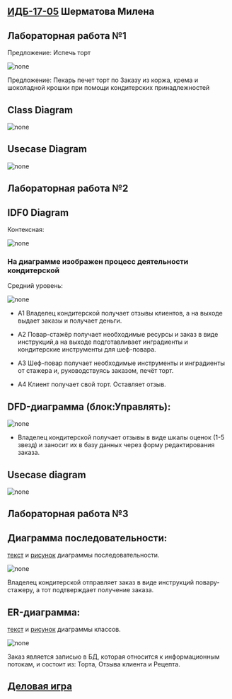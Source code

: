 ##  [ИДБ-17-05](https://github.com/stankin/design-part-1/wiki/list-idb-17-05) Шерматова Милена

## Лабораторная работа №1

Предложение: Испечь торт

![none](https://github.com/MilenaShermatova/MilenaShermatova.github.io/blob/master/laba1/model_lab1.png)

Предложение: Пекарь печет торт по Заказу из коржа, крема и шоколадной крошки при помощи кондитерских принадлежностей

## Class Diagram

![none](https://github.com/MilenaShermatova/MilenaShermatova.github.io/blob/master/laba1/ClassDiagram_laba1.png)

## Usecase Diagram

![none](https://github.com/MilenaShermatova/MilenaShermatova.github.io/blob/master/laba1/uml_laba1.png)

## Лабораторная работа №2


## IDF0 Diagram

Контексная:


![none](https://github.com/MilenaShermatova/MilenaShermatova.github.io/blob/master/laba2/01_A0.png)


### На диаграмме изображен процесс деятельности кондитерской


Средний уровень:
    
![none](https://github.com/MilenaShermatova/MilenaShermatova.github.io/blob/master/laba2/02_AO.png?raw=true)

- A1 Владелец кондитерской получает отзывы клиентов, а на выходе выдает заказы и получает деньги.

- А2 Повар-стажёр получает необходимые ресурсы и заказ в виде инструкций,а на выходе подготавливает инградиенты и кондитерские инструменты для шеф-повара.

- А3 Шеф-повар получает необходимые инструменты и инградиенты от стажера и, руководствуясь заказом, печёт торт.

- А4 Клиент получает свой торт. Оставляет отзыв.

## DFD-диаграмма (блок:Управлять):
    
![none](https://github.com/MilenaShermatova/MilenaShermatova.github.io/blob/master/laba2/03_A1.png)

 - Владелец кондитерской получает отзывы в виде шкалы оценок (1-5 звезд) и заносит их в базу данных через форму редактирования заказа.
 
## Usecase diagram


![none](http://www.plantuml.com/plantuml/png/fP71IiD048RFtQSOSj93mGSGQUevc9ld9LdRq7HNPZVqO0LRnPFGgrVn1OeW1ZNr5MRUoAcncdiFGuOl_tpix0vyq1YgQQdyfB2N6lKKT1OSmfNg3NKs6Q6hR7xgIa7duo8OrOiHtQmbmr8Y4dIO6-oYwuwlyYRJtknjBCr5WE00Yz4uG5wWoKBXh6hFcnw1zX2b1hspqIzCMaYFrF0TRVY6FcdDzrJJXXfgf5y1BwZc1I_fTVipskb-1izcrk2Vh7KzTUF0j_GbsZMzq8UWXcfHqfk0TodvIggErEuEujRn_3_4ArxoGwHIwFVX83vKKjisKRBHyLowL2K2vYUoZHeOcyjhVGC0)

## Лабораторная работа №3

## Диаграмма последовательности:

[текст](https://github.com/MilenaShermatova/MilenaShermatova.github.io/blob/master/laba3/%D0%94%D0%B8%D0%B0%D0%B3%D1%80%D0%B0%D0%BC%D0%BC%D0%B0%20%D0%BF%D0%BE%D1%81%D0%BB%D0%B5%D0%B4%D0%BE%D0%B2%D0%B0%D1%82%D0%B5%D0%BB%D1%8C%D0%BD%D0%BE%D1%81%D1%82%D0%B8_.txt) и [рисунок](https://github.com/MilenaShermatova/MilenaShermatova.github.io/blob/master/laba3/%D0%94%D0%B8%D0%B0%D0%B3%D1%80%D0%B0%D0%BC%D0%BC%D0%B0%20%D0%BF%D0%BE%D1%81%D0%BB%D0%B5%D0%B4%D0%BE%D0%B2%D0%B0%D1%82%D0%B5%D0%BB%D1%8C%D0%BD%D0%BE%D1%81%D1%82%D0%B8_.png?raw=true) диаграммы последовательности.

![none](https://github.com/MilenaShermatova/MilenaShermatova.github.io/blob/master/laba3/%D0%94%D0%B8%D0%B0%D0%B3%D1%80%D0%B0%D0%BC%D0%BC%D0%B0%20%D0%BF%D0%BE%D1%81%D0%BB%D0%B5%D0%B4%D0%BE%D0%B2%D0%B0%D1%82%D0%B5%D0%BB%D1%8C%D0%BD%D0%BE%D1%81%D1%82%D0%B8.png?raw=true)

Владелец кондитерской отправляет заказ в виде инструкций повару-стажеру, а тот подтверждает получение заказа.

## ER-диаграмма:

[текст](https://github.com/MilenaShermatova/MilenaShermatova.github.io/blob/master/laba3/erd.txt) и [рисунок](https://github.com/MilenaShermatova/MilenaShermatova.github.io/blob/master/laba3/erd_.png?raw=true) диаграммы классов.

![none](https://github.com/MilenaShermatova/MilenaShermatova.github.io/blob/master/laba3/erd_.png?raw=true)

Заказ является записью в БД, которая относится к информационным потокам, и состоит из: Торта, Отзыва клиента и Рецепта.




## [Деловая игра](https://github.com/AirNus/AirNus.github.io/wiki/Business-game)
